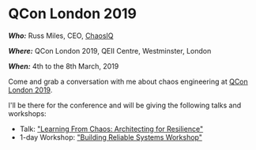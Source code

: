 # QCon London 2019

***Who:*** Russ Miles, CEO, [ChaosIQ](https://chaosiq.io/)

***Where:*** QCon London 2019, QEII Centre, Westminster, London

***When:*** 4th to the 8th March, 2019

Come and grab a conversation with me about chaos engineering at [QCon London 2019](https://qconlondon.com/).

I'll be there for the conference and will be giving the following talks and workshops:

* Talk: ["Learning From Chaos: Architecting for Resilience"](https://qconlondon.com/london2019/presentation/learning-chaos-architecting-resilience)
* 1-day Workshop: ["Building Reliable Systems Workshop"](https://qconlondon.com/london2019/workshop/building-reliable-systems-workshop)

